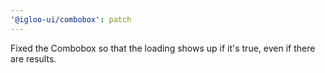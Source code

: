 ```yaml
---
'@igloo-ui/combobox': patch
---
```


Fixed the Combobox so that the loading shows up if it's true, even if there are results.
